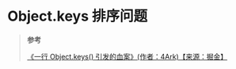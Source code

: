 # Object.keys 排序问题

> **参考**
>
> [《一行 Object.keys() 引发的血案》(作者：4Ark)【来源：掘金】](https://juejin.cn/post/7041049741458669576)
